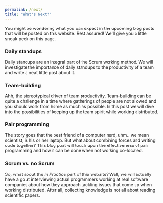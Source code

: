 ```yaml
---
permalink: /next/
title: "What's Next?"
---
```


You might be wondering what you can expect in the upcoming blog posts
that will be posted on this website. Rest assured! We'll give you a little sneak 
peek on this page.

### Daily standups
Daily standups are an integral part of the Scrum working method. We will
investigate the importance of daily standups to the productivity of a
team and write a neat little post about it.

### Team-building
Ahh, the stereotypical driver of team productivity. Team-building can be
quite a challenge in a time where gatherings of people are not allowed and
you should work from home as much as possible. In this post we will dive into
the possibilities of keeping up the team spirit while working distributed.

### Pair programming
The story goes that the best friend of a computer nerd, uhm.. we mean scientist,
is his or her laptop. But what about combining forces and writing code together?
This blog post will touch upon the effectiveness of pair programming and how it
can be done when not working co-located.

### Scrum vs. no Scrum
So, what about the _in Practice_ part of this website? Well, we will actually
have a go at interviewing actual programmers working at real software companies
about how they approach tackling issues that come up when working distributed.
After all, collecting knowledge is not all about reading scientific papers.